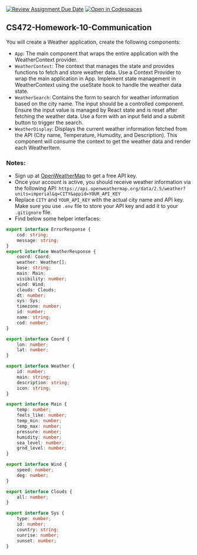 [![Review Assignment Due Date](https://classroom.github.com/assets/deadline-readme-button-22041afd0340ce965d47ae6ef1cefeee28c7c493a6346c4f15d667ab976d596c.svg)](https://classroom.github.com/a/PMf6wEvZ)
[![Open in Codespaces](https://classroom.github.com/assets/launch-codespace-2972f46106e565e64193e422d61a12cf1da4916b45550586e14ef0a7c637dd04.svg)](https://classroom.github.com/open-in-codespaces?assignment_repo_id=17113225)
## CS472-Homework-10-Communication

You will create a Weather application, create the following components:
* `App`: The main component that wraps the entire application with the WeatherContext provider.
* `WeatherContext`: The context that manages the state and provides functions to fetch and store weather data. Use a Context Provider to wrap the main application in App. Implement state management in WeatherContext using the useState hook to handle the weather data state.
* `WeatherSearch`: Contains the form to search for weather information based on the city name. The input should be a controlled component. Ensure the input value is managed by React state and is reset after fetching the weather data. Use a form with an input field and a submit button to trigger the search.
* `WeatherDisplay`: Displays the current weather information fetched from the API (City name, Temperature, Humudity, and Description). This component will consume the context to get the weather data and render each WeatherItem.

### Notes:
* Sign up at [OpenWeatherMap](https://openweathermap.org/) to get a free API key.
* Once your account is active, you should receive weather information via the following API:
`https://api.openweathermap.org/data/2.5/weather?units=imperial&q=CITY&appid=YOUR_API_KEY`
* Replace `CITY` and `YOUR_API_KEY` with the actual city name and API key. Make sure you use `.env` file to store your API key and add it to your `.gitignore` file.
* Find below some helper interfaces:
```typescript
export interface ErrorResponse {
    cod: string;
    message: string;
}
export interface WeatherResponse {
    coord: Coord;
    weather: Weather[];
    base: string;
    main: Main;
    visibility: number;
    wind: Wind;
    clouds: Clouds;
    dt: number;
    sys: Sys;
    timezone: number;
    id: number;
    name: string;
    cod: number;
}

export interface Coord {
    lon: number;
    lat: number;
}

export interface Weather {
    id: number;
    main: string;
    description: string;
    icon: string;
}

export interface Main {
    temp: number;
    feels_like: number;
    temp_min: number;
    temp_max: number;
    pressure: number;
    humidity: number;
    sea_level: number;
    grnd_level: number;
}

export interface Wind {
    speed: number;
    deg: number;
}

export interface Clouds {
    all: number;
}

export interface Sys {
    type: number;
    id: number;
    country: string;
    sunrise: number;
    sunset: number;
}
```

